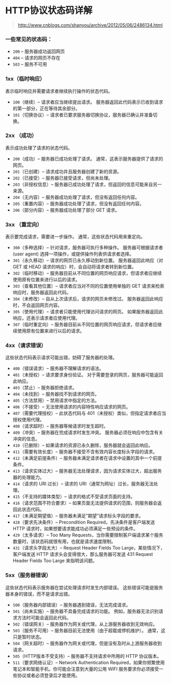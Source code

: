 # HTTP协议状态码详解
> http://www.cnblogs.com/shanyou/archive/2012/05/06/2486134.html

### 一些常见的状态码：
- `200` – 服务器成功返回网页 
- `404` – 请求的网页不存在 
- `503` – 服务不可用 

### 1xx（临时响应） 
表示临时响应并需要请求者继续执行操作的状态代码。

- `100`（继续）– 请求者应当继续提出请求。 服务器返回此代码表示已收到请求的第一部分，正在等待其余部分。  
- `101`（切换协议）– 请求者已要求服务器切换协议，服务器已确认并准备切换。

### 2xx （成功） 
表示成功处理了请求的状态代码。

- `200`（成功）– 服务器已成功处理了请求。 通常，这表示服务器提供了请求的网页。 
- `201`（已创建）– 请求成功并且服务器创建了新的资源。 
- `202`（已接受）– 服务器已接受请求，但尚未处理。 
- `203`（非授权信息）– 服务器已成功处理了请求，但返回的信息可能来自另一来源。 
- `204`（无内容）– 服务器成功处理了请求，但没有返回任何内容。 
- `205`（重置内容）– 服务器成功处理了请求，但没有返回任何内容。 
- `206`（部分内容）– 服务器成功处理了部分 GET 请求。

### 3xx （重定向）
表示要完成请求，需要进一步操作。 通常，这些状态代码用来重定向。

- `300`（多种选择）– 针对请求，服务器可执行多种操作。 服务器可根据请求者 (user agent) 选择一项操作，或提供操作列表供请求者选择。 
- `301`（永久移动）– 请求的网页已永久移动到新位置。 服务器返回此响应（对 GET 或 HEAD 请求的响应）时，会自动将请求者转到新位置。 
- `302`（临时移动）– 服务器目前从不同位置的网页响应请求，但请求者应继续使用原有位置来进行以后的请求。 
- `303`（查看其他位置）– 请求者应当对不同的位置使用单独的 GET 请求来检索响应时，服务器返回此代码。 
- `304`（未修改）– 自从上次请求后，请求的网页未修改过。 服务器返回此响应时，不会返回网页内容。 
- `305`（使用代理）– 请求者只能使用代理访问请求的网页。 如果服务器返回此响应，还表示请求者应使用代理。 
- `307`（临时重定向）– 服务器目前从不同位置的网页响应请求，但请求者应继续使用原有位置来进行以后的请求。

### 4xx（请求错误）
这些状态代码表示请求可能出错，妨碍了服务器的处理。

- `400`（错误请求）– 服务器不理解请求的语法。 
- `401`（未授权）– 请求要求身份验证。 对于需要登录的网页，服务器可能返回此响应。 
- `403`（禁止）– 服务器拒绝请求。 
- `404`（未找到）– 服务器找不到请求的网页。 
- `405`（方法禁用）– 禁用请求中指定的方法。 
- `406`（不接受）– 无法使用请求的内容特性响应请求的网页。 
- `407`（需要代理授权）– 此状态代码与 401（未授权）类似，但指定请求者应当授权使用代理。 
- `408`（请求超时）– 服务器等候请求时发生超时。 
- `409`（冲突）– 服务器在完成请求时发生冲突。 服务器必须在响应中包含有关冲突的信息。 
- `410`（已删除）– 如果请求的资源已永久删除，服务器就会返回此响应。 
- `411`（需要有效长度）– 服务器不接受不含有效内容长度标头字段的请求。 
- `412`（未满足前提条件）– 服务器未满足请求者在请求中设置的其中一个前提条件。 
- `413`（请求实体过大）– 服务器无法处理请求，因为请求实体过大，超出服务器的处理能力。 
- `414`（请求的 URI 过长）– 请求的 URI（通常为网址）过长，服务器无法处理。 
- `415`（不支持的媒体类型）– 请求的格式不受请求页面的支持。 
- `416`（请求范围不符合要求）– 如果页面无法提供请求的范围，则服务器会返回此状态代码。 
- `417`（未满足期望值）– 服务器未满足”期望”请求标头字段的要求。
- `428`（要求先决条件）– Precondition Required，先决条件是客户端发送 HTTP 请求时，如果想要请求能成功必须满足一些预设的条件。
- `429`（太多请求）– Too Many Requests，当你需要限制客户端请求某个服务数量时，该状态码就很有用，也就是请求速度限制。
- `431`（请求头字段太大）– Request Header Fields Too Large，某些情况下，客户端发送 HTTP 请求头会变得很大，那么服务器可发送 431 Request Header Fields Too Large 来指明该问题。

### 5xx（服务器错误）
这些状态代码表示服务器在尝试处理请求时发生内部错误。 这些错误可能是服务器本身的错误，而不是请求出错。

- `500`（服务器内部错误）– 服务器遇到错误，无法完成请求。 
- `501`（尚未实施）– 服务器不具备完成请求的功能。 例如，服务器无法识别请求方法时可能会返回此代码。 
- `502`（错误网关）– 服务器作为网关或代理，从上游服务器收到无效响应。 
- `503`（服务不可用）– 服务器目前无法使用（由于超载或停机维护）。 通常，这只是暂时状态。 
- `504`（网关超时）– 服务器作为网关或代理，但是没有及时从上游服务器收到请求。 
- `505`（HTTP版本不受支持）– 服务器不支持请求中所用的 HTTP 协议版本。
- `511`（要求网络认证）– Network Authentication Required，如果你频繁使用笔记本和智能手机，你可能会注意到大量的公用 WIFI 服务要求你必须接受一些协议或者必须登录后才能使用。
